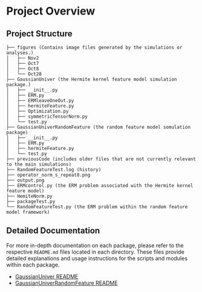 # Project Overview

## Project Structure

```plaintext
├── figures (Contains image files generated by the simulations or analyses.)
│   ├── Nov2
│   ├── Oct7
│   ├── Oct8
│   └── Oct28
├── GaussianUniver (the Hermite kernel feature model simulation package.)
│   ├── __init__.py
│   ├── ERM.py
│   ├── ERMleaveOneOut.py
│   ├── hermiteFeature.py
│   ├── Optimization.py
│   ├── symmetricTensorNorm.py
│   └── test.py
├── GaussianUniverRandomFeature (the random feature model somulation package)
│   ├── __init__.py
│   ├── ERM.py
│   ├── hermiteFeature.py
│   └── test.py
├── previousCode (includes older files that are not currently relevant to the main simulations)
├── RandomFeatureTest.log (history)
├── operator_norm_s_repeat8.png
├── output.png
├── ERMcontrol.py (the ERM problem associated with the Hermite kernel feature model)
├── HemiteNorm.py
├── packageTest.py
└── RandomFeatureTest.py (the ERM problem within the random feature model framework)
```

## Detailed Documentation

For more in-depth documentation on each package, please refer to the respective `README.md` files located in each directory. These files provide detailed explanations and usage instructions for the scripts and modules within each package.

- [GaussianUniver README](./GaussianUniver/README.md)
- [GaussianUniverRandomFeature README](./GaussianUniverRandomFeature/README.md)
